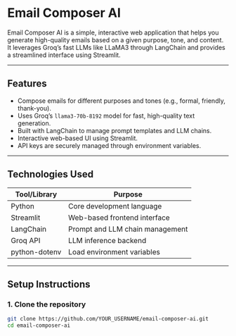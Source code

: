 # Email Composer AI

Email Composer AI is a simple, interactive web application that helps you generate high-quality emails based on a given purpose, tone, and content. It leverages Groq’s fast LLMs like LLaMA3 through LangChain and provides a streamlined interface using Streamlit.

---

## Features

- Compose emails for different purposes and tones (e.g., formal, friendly, thank-you).
- Uses Groq’s `llama3-70b-8192` model for fast, high-quality text generation.
- Built with LangChain to manage prompt templates and LLM chains.
- Interactive web-based UI using Streamlit.
- API keys are securely managed through environment variables.

---

## Technologies Used

| Tool/Library     | Purpose                          |
|------------------|----------------------------------|
| Python           | Core development language        |
| Streamlit        | Web-based frontend interface     |
| LangChain        | Prompt and LLM chain management  |
| Groq API         | LLM inference backend            |
| python-dotenv    | Load environment variables       |

---

## Setup Instructions

### 1. Clone the repository

```bash
git clone https://github.com/YOUR_USERNAME/email-composer-ai.git
cd email-composer-ai
